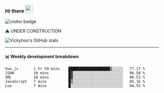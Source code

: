 ### Hi there <a href="https://www.gautamkrishnar.com/"><img src="https://media.giphy.com/media/hvRJCLFzcasrR4ia7z/giphy.gif" width="25px"></a>

![visitor badge](https://visitor-badge.glitch.me/badge?page_id=vickyhoo.vickyhoo&left_color=black&right_color=cornflowerblue)

⚠️ UNDER CONSTRUCTION

![Vickyhoo's GitHub stats](https://github-readme-stats.vercel.app/api?username=vickyhoo&theme=react&show_icons=true&count_private=true)

---

#### :bar_chart: Weekly development breakdown

<!--START_SECTION:waka-->

```text
Vue.js       1 hr 59 mins    ███████████████████▒░░░░░   77.17 %
JSON         10 mins         █▓░░░░░░░░░░░░░░░░░░░░░░░   06.58 %
XML          10 mins         █▓░░░░░░░░░░░░░░░░░░░░░░░   06.53 %
JavaScript   7 mins          █▒░░░░░░░░░░░░░░░░░░░░░░░   05.16 %
Lua          7 mins          █░░░░░░░░░░░░░░░░░░░░░░░░   04.55 %
```

<!--END_SECTION:waka-->


<!--
**vickyhoo/vickyhoo** is a ✨ _special_ ✨ repository because its `README.md` (this file) appears on your GitHub profile.

Here are some ideas to get you started:

- 🔭 I’m currently working on ...
- 🌱 I’m currently learning ...
- 👯 I’m looking to collaborate on ...
- 🤔 I’m looking for help with ...
- 💬 Ask me about ...
- 📫 How to reach me: ...
- 😄 Pronouns: ...
- ⚡ Fun fact: ...
-->
